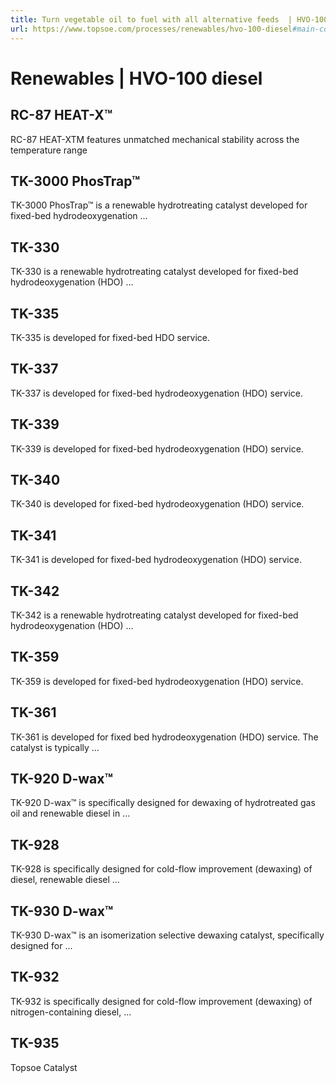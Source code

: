 ```yaml
---
title: Turn vegetable oil to fuel with all alternative feeds  | HVO-100 Diesel
url: https://www.topsoe.com/processes/renewables/hvo-100-diesel#main-content
---
```


# Renewables | HVO-100 diesel

## RC-87 HEAT-X™

RC-87 HEAT-XTM features unmatched mechanical stability across the temperature range

## TK-3000 PhosTrap™

TK-3000 PhosTrap™ is a renewable hydrotreating catalyst developed for fixed-bed hydrodeoxygenation ...

## TK-330

TK-330 is a renewable hydrotreating catalyst developed for fixed-bed hydrodeoxygenation (HDO) ...

## TK-335

TK-335 is developed for fixed-bed HDO service.

## TK-337

TK-337 is developed for fixed-bed hydrodeoxygenation (HDO) service.

## TK-339

TK-339 is developed for fixed-bed hydrodeoxygenation (HDO) service.

## TK-340

TK-340 is developed for fixed-bed hydrodeoxygenation (HDO) service.

## TK-341

TK-341 is developed for fixed-bed hydrodeoxygenation (HDO) service.

## TK-342

TK-342 is a renewable hydrotreating catalyst developed for fixed-bed hydrodeoxygenation (HDO) ...

## TK-359

TK-359 is developed for fixed-bed hydrodeoxygenation (HDO) service.

## TK-361

TK-361 is developed for fixed bed hydrodeoxygenation (HDO) service. The catalyst is typically ...

## TK-920 D-wax™

TK-920 D-wax™ is specifically designed for dewaxing of hydrotreated gas oil and renewable diesel in ...

## TK-928

TK-928 is specifically designed for cold-flow improvement (dewaxing) of diesel, renewable diesel ...

## TK-930 D-wax™

TK-930 D-wax™ is an isomerization selective dewaxing catalyst, specifically designed for ...

## TK-932

TK-932 is specifically designed for cold-flow improvement (dewaxing) of nitrogen-containing diesel, ...

## TK-935

Topsoe Catalyst